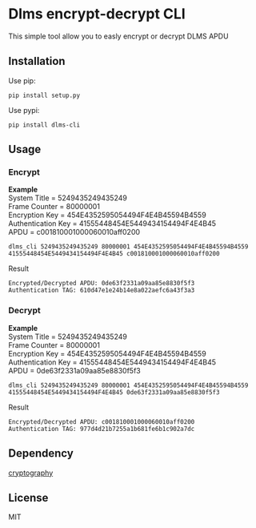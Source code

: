 # Dlms encrypt-decrypt CLI
This simple tool allow you to easly encrypt or decrypt DLMS APDU

## Installation
Use pip:
```
pip install setup.py
```
Use pypi:
```
pip install dlms-cli
```
## Usage
### Encrypt
**Example**\
System Title = 5249435249435249\
Frame Counter = 80000001\
Encryption Key = 454E4352595054494F4E4B45594B4559\
Authentication Key = 41555448454E5449434154494F4E4B45\
APDU = c001810001000060010aff0200
```
dlms_cli 5249435249435249 80000001 454E4352595054494F4E4B45594B4559 41555448454E5449434154494F4E4B45 c001810001000060010aff0200
```
Result
```
Encrypted/Decrypted APDU: 0de63f2331a09aa85e8830f5f3
Authentication TAG: 610d47e1e24b14e8a022aefc6a43f3a3
```
### Decrypt
**Example**\
System Title = 5249435249435249\
Frame Counter = 80000001\
Encryption Key = 454E4352595054494F4E4B45594B4559\
Authentication Key = 41555448454E5449434154494F4E4B45\
APDU = 0de63f2331a09aa85e8830f5f3
```
dlms_cli 5249435249435249 80000001 454E4352595054494F4E4B45594B4559 41555448454E5449434154494F4E4B45 0de63f2331a09aa85e8830f5f3
```
Result
```
Encrypted/Decrypted APDU: c001810001000060010aff0200
Authentication TAG: 977d4d21b7255a1b681fe6b1c902a7dc
```
## Dependency
[cryptography](https://github.com/pyca/cryptography)

## License
MIT